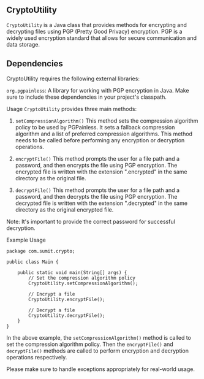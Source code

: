 ## CryptoUtility
`CryptoUtility` is a Java class that provides methods for encrypting and decrypting files using PGP (Pretty Good Privacy) encryption. PGP is a widely used encryption standard that allows for secure communication and data storage.

## Dependencies
CryptoUtility requires the following external libraries:

`org.pgpainless`: A library for working with PGP encryption in Java.
Make sure to include these dependencies in your project's classpath.

Usage
`CryptoUtility` provides three main methods:

1. `setCompressionAlgorithm()`
This method sets the compression algorithm policy to be used by PGPainless. It sets a fallback compression algorithm and a list of preferred compression algorithms. This method needs to be called before performing any encryption or decryption operations.

2. `encryptFile()`
This method prompts the user for a file path and a password, and then encrypts the file using PGP encryption. The encrypted file is written with the extension ".encrypted" in the same directory as the original file.

3. `decryptFile()`
This method prompts the user for a file path and a password, and then decrypts the file using PGP encryption. The decrypted file is written with the extension ".decrypted" in the same directory as the original encrypted file.

Note: It's important to provide the correct password for successful decryption.

Example Usage

```
package com.sumit.crypto;

public class Main {

    public static void main(String[] args) {
        // Set the compression algorithm policy
        CryptoUtility.setCompressionAlgorithm();

        // Encrypt a file
        CryptoUtility.encryptFile();

        // Decrypt a file
        CryptoUtility.decryptFile();
    }
}

```

In the above example, the `setCompressionAlgorithm()` method is called to set the compression algorithm policy. Then the `encryptFile()` and `decryptFile()` methods are called to perform encryption and decryption operations respectively.

Please make sure to handle exceptions appropriately for real-world usage.

